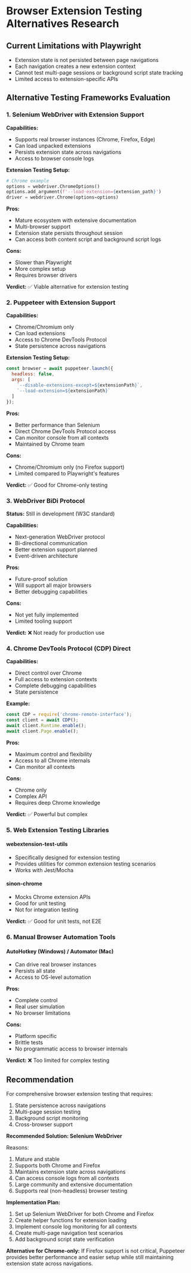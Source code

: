 # Browser Extension Testing Alternatives Research

## Current Limitations with Playwright

- Extension state is not persisted between page navigations
- Each navigation creates a new extension context
- Cannot test multi-page sessions or background script state tracking
- Limited access to extension-specific APIs

## Alternative Testing Frameworks Evaluation

### 1. Selenium WebDriver with Extension Support

**Capabilities:**

- Supports real browser instances (Chrome, Firefox, Edge)
- Can load unpacked extensions
- Persists extension state across navigations
- Access to browser console logs

**Extension Testing Setup:**

```python
# Chrome example
options = webdriver.ChromeOptions()
options.add_argument(f'--load-extension={extension_path}')
driver = webdriver.Chrome(options=options)
```

**Pros:**

- Mature ecosystem with extensive documentation
- Multi-browser support
- Extension state persists throughout session
- Can access both content script and background script logs

**Cons:**

- Slower than Playwright
- More complex setup
- Requires browser drivers

**Verdict:** ✅ Viable alternative for extension testing

### 2. Puppeteer with Extension Support

**Capabilities:**

- Chrome/Chromium only
- Can load extensions
- Access to Chrome DevTools Protocol
- State persistence across navigations

**Extension Testing Setup:**

```javascript
const browser = await puppeteer.launch({
  headless: false,
  args: [
    `--disable-extensions-except=${extensionPath}`,
    `--load-extension=${extensionPath}`
  ]
});
```

**Pros:**

- Better performance than Selenium
- Direct Chrome DevTools Protocol access
- Can monitor console from all contexts
- Maintained by Chrome team

**Cons:**

- Chrome/Chromium only (no Firefox support)
- Limited compared to Playwright's features

**Verdict:** ✅ Good for Chrome-only testing

### 3. WebDriver BiDi Protocol

**Status:** Still in development (W3C standard)

**Capabilities:**

- Next-generation WebDriver protocol
- Bi-directional communication
- Better extension support planned
- Event-driven architecture

**Pros:**

- Future-proof solution
- Will support all major browsers
- Better debugging capabilities

**Cons:**

- Not yet fully implemented
- Limited tooling support

**Verdict:** ❌ Not ready for production use

### 4. Chrome DevTools Protocol (CDP) Direct

**Capabilities:**

- Direct control over Chrome
- Full access to extension contexts
- Complete debugging capabilities
- State persistence

**Example:**

```javascript
const CDP = require('chrome-remote-interface');
const client = await CDP();
await client.Runtime.enable();
await client.Page.enable();
```

**Pros:**

- Maximum control and flexibility
- Access to all Chrome internals
- Can monitor all contexts

**Cons:**

- Chrome only
- Complex API
- Requires deep Chrome knowledge

**Verdict:** ✅ Powerful but complex

### 5. Web Extension Testing Libraries

#### webextension-test-utils

- Specifically designed for extension testing
- Provides utilities for common extension testing scenarios
- Works with Jest/Mocha

#### sinon-chrome

- Mocks Chrome extension APIs
- Good for unit testing
- Not for integration testing

**Verdict:** ✅ Good for unit tests, not E2E

### 6. Manual Browser Automation Tools

#### AutoHotkey (Windows) / Automator (Mac)

- Can drive real browser instances
- Persists all state
- Access to OS-level automation

**Pros:**

- Complete control
- Real user simulation
- No browser limitations

**Cons:**

- Platform specific
- Brittle tests
- No programmatic access to browser internals

**Verdict:** ❌ Too limited for complex testing

## Recommendation

For comprehensive browser extension testing that requires:

1. State persistence across navigations
2. Multi-page session testing
3. Background script monitoring
4. Cross-browser support

**Recommended Solution: Selenium WebDriver**

Reasons:

1. Mature and stable
2. Supports both Chrome and Firefox
3. Maintains extension state across navigations
4. Can access console logs from all contexts
5. Large community and extensive documentation
6. Supports real (non-headless) browser testing

**Implementation Plan:**

1. Set up Selenium WebDriver for both Chrome and Firefox
2. Create helper functions for extension loading
3. Implement console log monitoring for all contexts
4. Create multi-page navigation test scenarios
5. Add background script state verification

**Alternative for Chrome-only:** If Firefox support is not critical, Puppeteer provides better performance and easier setup while still maintaining extension state across navigations.
